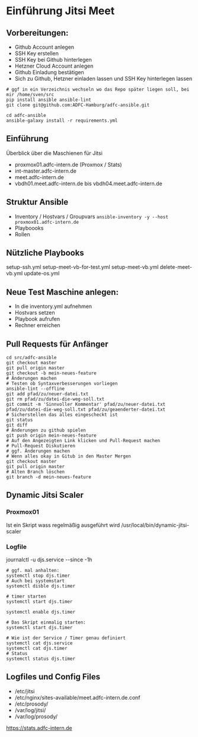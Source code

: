# Einführung Jitsi Meet 


## Vorbereitungen:

* Github Account anlegen 
* SSH Key erstellen
* SSH Key bei Github hinterlegen
* Hetzner Cloud Account anlegen 
* Github Einladung bestätigen
* Sich zu Github, Hetzner einladen lassen und SSH Key  hinterlegen lassen

```
# ggf in ein Verzeichnis wechseln wo das Repo später liegen soll, bei mir /home/sven/src
pip install ansible ansible-lint
git clone git@github.com:ADFC-Hamburg/adfc-ansible.git

cd adfc-ansible
ansible-galaxy install -r requirements.yml
```


## Einführung


Überblick über die Maschienen für Jitsi

* proxmox01.adfc-intern.de (Proxmox / Stats)
* int-master.adfc-intern.de
* meet.adfc-intern.de
* vbdh01.meet.adfc-intern.de bis vbdh04.meet.adfc-intern.de

## Struktur Ansible

* Inventory / Hostvars / Groupvars
`ansible-inventory -y --host proxmox01.adfc-intern.de`
* Playboooks
* Rollen

## Nützliche Playbooks

setup-ssh.yml
setup-meet-vb-for-test.yml
setup-meet-vb.yml
delete-meet-vb.yml
update-os.yml

## Neue Test Maschine anlegen:

* In die inventory.yml aufnehmen
* Hostvars setzen
* Playbook aufrufen
* Rechner erreichen

## Pull Requests für Anfänger

```
cd src/adfc-ansible
git checkout master
git pull origin master
git checkout -b mein-neues-feature
# Änderungen machen
# Testen ob Syntaxverbesserungen vorliegen
ansible-lint --offline
git add pfad/zu/neuer-datei.txt
git rm pfad/zu/datei-die-weg-soll.txt
git commit -m 'Sinnvoller Kommentar' pfad/zu/neuer-datei.txt pfad/zu/datei-die-weg-soll.txt pfad/zu/geaenderter-datei.txt
# Sicherstellen das alles eingescheckt ist
git status
git diff
# Änderungen zu github spielen
git push origin mein-neues-feature
# Auf den Angezeigten Link klicken und Pull-Request machen
# Pull-Request Diskutieren
# ggf. Änderungen machen
# Wenn alles okay in Gitub in den Master Mergen
git checkout master
git pull origin master
# Alten Branch löschen
git branch -d mein-neues-feature
```

## Dynamic Jitsi Scaler

### Proxmox01
Ist ein Skript wass regelmäßig ausgeführt wird
/usr/local/bin/dynamic-jitsi-scaler

### Logfile
journalctl -u djs.service  --since -1h

```
# ggf. mal anhalten:
systemctl stop djs.timer 
# Auch bei systemstart
systemctl disble djs.timer 

# timer starten
systemctl start djs.timer 

systemctl enable djs.timer 

# Das Skript einmalig starten:
systemctl start djs.timer

# Wie ist der Service / Timer genau definiert
systemctl cat djs.service
systemctl cat djs.timer
# Status
systemctl status djs.timer
```


## Logfiles und Config Files

* /etc/jitsi
* /etc/nginx/sites-available/meet.adfc-intern.de.conf
* /etc/prosody/
* /var/log/jitsi/
* /var/log/prosody/

https://stats.adfc-intern.de


